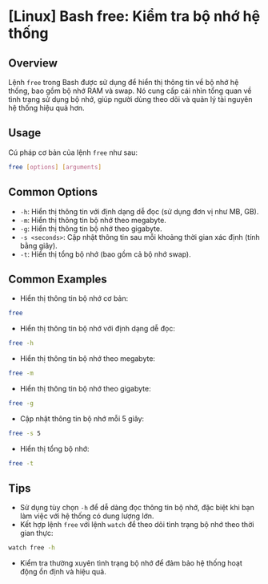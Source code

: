 # [Linux] Bash free: Kiểm tra bộ nhớ hệ thống

## Overview
Lệnh `free` trong Bash được sử dụng để hiển thị thông tin về bộ nhớ hệ thống, bao gồm bộ nhớ RAM và swap. Nó cung cấp cái nhìn tổng quan về tình trạng sử dụng bộ nhớ, giúp người dùng theo dõi và quản lý tài nguyên hệ thống hiệu quả hơn.

## Usage
Cú pháp cơ bản của lệnh `free` như sau:
```bash
free [options] [arguments]
```

## Common Options
- `-h`: Hiển thị thông tin với định dạng dễ đọc (sử dụng đơn vị như MB, GB).
- `-m`: Hiển thị thông tin bộ nhớ theo megabyte.
- `-g`: Hiển thị thông tin bộ nhớ theo gigabyte.
- `-s <seconds>`: Cập nhật thông tin sau mỗi khoảng thời gian xác định (tính bằng giây).
- `-t`: Hiển thị tổng bộ nhớ (bao gồm cả bộ nhớ swap).

## Common Examples
- Hiển thị thông tin bộ nhớ cơ bản:
```bash
free
```

- Hiển thị thông tin bộ nhớ với định dạng dễ đọc:
```bash
free -h
```

- Hiển thị thông tin bộ nhớ theo megabyte:
```bash
free -m
```

- Hiển thị thông tin bộ nhớ theo gigabyte:
```bash
free -g
```

- Cập nhật thông tin bộ nhớ mỗi 5 giây:
```bash
free -s 5
```

- Hiển thị tổng bộ nhớ:
```bash
free -t
```

## Tips
- Sử dụng tùy chọn `-h` để dễ dàng đọc thông tin bộ nhớ, đặc biệt khi bạn làm việc với hệ thống có dung lượng lớn.
- Kết hợp lệnh `free` với lệnh `watch` để theo dõi tình trạng bộ nhớ theo thời gian thực:
```bash
watch free -h
```
- Kiểm tra thường xuyên tình trạng bộ nhớ để đảm bảo hệ thống hoạt động ổn định và hiệu quả.